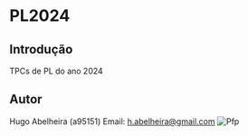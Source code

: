 # PL2024

## Introdução
TPCs de PL do ano 2024

## Autor
Hugo Abelheira (a95151)
Email: h.abelheira@gmail.com
![Pfp](https://github.com/0xAbelheira/PL2024/assets/108686059/3fb84602-1886-47fb-9b26-7f0426b28f52)
